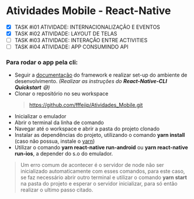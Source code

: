 # Atividades Mobile - React-Native
- [x] TASK #i01    ATIVIDADE: INTERNACIONALIZAÇÃO E EVENTOS
- [x] TASK #i02    ATIVIDADE: LAYOUT DE TELAS
- [ ] TASK #i03    ATIVIDADE: INTERAÇÃO ENTRE ACTIVITIES
- [ ] TASK #i04    ATIVIDADE: APP CONSUMINDO API

### Para rodar o app pela cli:
* Seguir a [documentação](https://facebook.github.io/react-native/docs/getting-started) do framework e realizar set-up do ambiente de desenvolvimento. 
*(Realizar as instruções do **React-Native-CLI Quickstart** :sweat_smile:)*
* Clonar o repositório no seu workspace
  > https://github.com/fffeiip/Atividades_Mobile.git
* Inicializar o emulador
*  Abrir o terminal da linha de comando
  * Navegar até o workspace e abrir a pasta do projeto clonado
  * Instalar as dependências do projeto, utilizando o comando **yarn install** (caso não possua, instale o [yarn](https://yarnpkg.com/lang/en/docs/install))
  * Utilizar o comando **yarn react-native run-android** ou **yarn react-native run-ios**, a depender do s.o do emulador.
  > Um erro comum de acontecer é o servidor de node não ser inicializado automaticamente com esses comandos, para este caso, se faz necessário abrir outro terminal e utilizar o comando **yarn start** na pasta do projeto e esperar o servidor inicializar, para só então realizar o ultimo passo citado.
  
